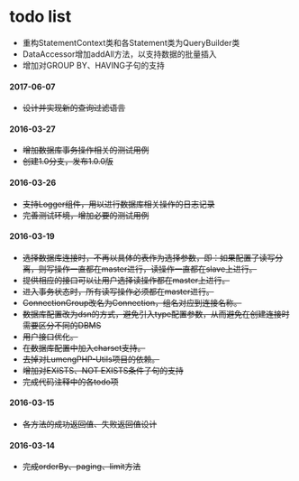 # todo list

* 重构StatementContext类和各Statement类为QueryBuilder类
* DataAccessor增加addAll方法，以支持数据的批量插入
* 增加对GROUP BY、HAVING子句的支持

#### 2017-06-07

* ~~设计并实现新的查询过滤语言~~

#### 2016-03-27

* ~~增加数据库事务操作相关的测试用例~~
* ~~创建1.0分支，发布1.0.0版~~

#### 2016-03-26

* ~~支持Logger组件，用以进行数据库相关操作的日志记录~~
* ~~完善测试环境，增加必要的测试用例~~

#### 2016-03-19

* ~~选择数据库连接时，不再以具体的表作为选择参数，即：如果配置了读写分离，则写操作一直都在master进行，读操作一直都在slave上进行。~~
* ~~提供相应的接口可以让用户选择读操作都在master上进行。~~
* ~~进入事务状态时，所有读写操作必须都在master进行。~~
* ~~ConnectionGroup改名为Connection，组名对应到连接名称。~~
* ~~数据库配置改为dsn的方式，避免引入type配置参数，从而避免在创建连接时需要区分不同的DBMS~~
* ~~用户接口优化。~~
* ~~在数据库配置中加入charset支持。~~
* ~~去掉对LumengPHP-Utils项目的依赖。~~
* ~~增加对EXISTS、NOT EXISTS条件子句的支持~~
* ~~完成代码注释中的各todo项~~

#### 2016-03-15

* ~~各方法的成功返回值、失败返回值设计~~

#### 2016-03-14

* ~~完成orderBy、paging、limit方法~~
